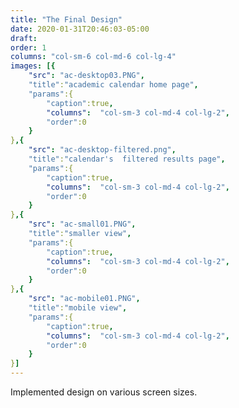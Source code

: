 ```yaml
---
title: "The Final Design"
date: 2020-01-31T20:46:03-05:00
draft: 
order: 1
columns: "col-sm-6 col-md-6 col-lg-4"
images: [{
    "src": "ac-desktop03.PNG",
    "title":"academic calendar home page",
    "params":{
        "caption":true,
        "columns":  "col-sm-3 col-md-4 col-lg-2",
        "order":0
    }
},{
    "src": "ac-desktop-filtered.png",
    "title":"calendar's  filtered results page",
    "params":{
        "caption":true,
        "columns":  "col-sm-3 col-md-4 col-lg-2",
        "order":0
    }
},{
    "src": "ac-small01.PNG",
    "title":"smaller view",
    "params":{
        "caption":true,
        "columns":  "col-sm-3 col-md-4 col-lg-2",
        "order":0
    }
},{
    "src": "ac-mobile01.PNG",
    "title":"mobile view",
    "params":{
        "caption":true,
        "columns":  "col-sm-3 col-md-4 col-lg-2",
        "order":0
    }
}]
---
```

Implemented design on various screen sizes.